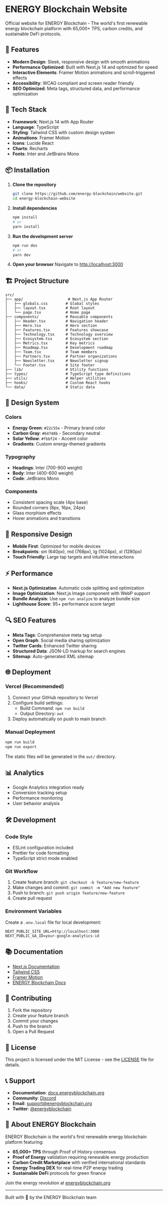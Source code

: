 # ENERGY Blockchain Website

Official website for ENERGY Blockchain - The world's first renewable energy blockchain platform with 65,000+ TPS, carbon credits, and sustainable DeFi protocols.

## 🌟 Features

- **Modern Design**: Sleek, responsive design with smooth animations
- **Performance Optimized**: Built with Next.js 14 and optimized for speed
- **Interactive Elements**: Framer Motion animations and scroll-triggered effects
- **Accessibility**: WCAG compliant and screen reader friendly
- **SEO Optimized**: Meta tags, structured data, and performance optimization

## 🚀 Tech Stack

- **Framework**: Next.js 14 with App Router
- **Language**: TypeScript
- **Styling**: Tailwind CSS with custom design system
- **Animations**: Framer Motion
- **Icons**: Lucide React
- **Charts**: Recharts
- **Fonts**: Inter and JetBrains Mono

## 📦 Installation

1. **Clone the repository**
   ```bash
   git clone https://github.com/energy-blockchain/website.git
   cd energy-blockchain-website
   ```

2. **Install dependencies**
   ```bash
   npm install
   # or
   yarn install
   ```

3. **Run the development server**
   ```bash
   npm run dev
   # or
   yarn dev
   ```

4. **Open your browser**
   Navigate to [http://localhost:3000](http://localhost:3000)

## 🏗️ Project Structure

```
src/
├── app/                    # Next.js App Router
│   ├── globals.css        # Global styles
│   ├── layout.tsx         # Root layout
│   └── page.tsx           # Home page
├── components/            # Reusable components
│   ├── Header.tsx         # Navigation header
│   ├── Hero.tsx           # Hero section
│   ├── Features.tsx       # Features showcase
│   ├── Technology.tsx     # Technology overview
│   ├── Ecosystem.tsx      # Ecosystem section
│   ├── Metrics.tsx        # Key metrics
│   ├── Roadmap.tsx        # Development roadmap
│   ├── Team.tsx           # Team members
│   ├── Partners.tsx       # Partner organizations
│   ├── Newsletter.tsx     # Newsletter signup
│   └── Footer.tsx         # Site footer
├── lib/                   # Utility functions
├── types/                 # TypeScript type definitions
├── utils/                 # Helper utilities
├── hooks/                 # Custom React hooks
└── data/                  # Static data
```

## 🎨 Design System

### Colors
- **Energy Green**: `#22c55e` - Primary brand color
- **Carbon Gray**: `#64748b` - Secondary neutral
- **Solar Yellow**: `#fbbf24` - Accent color
- **Gradients**: Custom energy-themed gradients

### Typography
- **Headings**: Inter (700-900 weight)
- **Body**: Inter (400-600 weight)
- **Code**: JetBrains Mono

### Components
- Consistent spacing scale (4px base)
- Rounded corners (8px, 16px, 24px)
- Glass morphism effects
- Hover animations and transitions

## 📱 Responsive Design

- **Mobile First**: Optimized for mobile devices
- **Breakpoints**: sm (640px), md (768px), lg (1024px), xl (1280px)
- **Touch Friendly**: Large tap targets and intuitive interactions

## ⚡ Performance

- **Next.js Optimization**: Automatic code splitting and optimization
- **Image Optimization**: Next.js Image component with WebP support
- **Bundle Analysis**: Use `npm run analyze` to analyze bundle size
- **Lighthouse Score**: 95+ performance score target

## 🔍 SEO Features

- **Meta Tags**: Comprehensive meta tag setup
- **Open Graph**: Social media sharing optimization
- **Twitter Cards**: Enhanced Twitter sharing
- **Structured Data**: JSON-LD markup for search engines
- **Sitemap**: Auto-generated XML sitemap

## 🌐 Deployment

### Vercel (Recommended)
1. Connect your GitHub repository to Vercel
2. Configure build settings:
   - Build Command: `npm run build`
   - Output Directory: `out`
3. Deploy automatically on push to main branch

### Manual Deployment
```bash
npm run build
npm run export
```

The static files will be generated in the `out/` directory.

## 📊 Analytics

- Google Analytics integration ready
- Conversion tracking setup
- Performance monitoring
- User behavior analysis

## 🛠️ Development

### Code Style
- ESLint configuration included
- Prettier for code formatting
- TypeScript strict mode enabled

### Git Workflow
1. Create feature branch: `git checkout -b feature/new-feature`
2. Make changes and commit: `git commit -m "Add new feature"`
3. Push to branch: `git push origin feature/new-feature`
4. Create pull request

### Environment Variables
Create a `.env.local` file for local development:
```env
NEXT_PUBLIC_SITE_URL=http://localhost:3000
NEXT_PUBLIC_GA_ID=your-google-analytics-id
```

## 📚 Documentation

- [Next.js Documentation](https://nextjs.org/docs)
- [Tailwind CSS](https://tailwindcss.com/docs)
- [Framer Motion](https://www.framer.com/motion/)
- [ENERGY Blockchain Docs](https://docs.energyblockchain.org)

## 🤝 Contributing

1. Fork the repository
2. Create your feature branch
3. Commit your changes
4. Push to the branch
5. Open a Pull Request

## 📄 License

This project is licensed under the MIT License - see the [LICENSE](LICENSE) file for details.

## 📞 Support

- **Documentation**: [docs.energyblockchain.org](https://docs.energyblockchain.org)
- **Community**: [Discord](https://discord.gg/energyblockchain)
- **Email**: [support@energyblockchain.org](mailto:support@energyblockchain.org)
- **Twitter**: [@energyblockchain](https://twitter.com/energyblockchain)

## 🌱 About ENERGY Blockchain

ENERGY Blockchain is the world's first renewable energy blockchain platform featuring:

- **65,000+ TPS** through Proof of History consensus
- **Proof of Energy** validation requiring renewable energy production
- **Carbon Credit Marketplace** with verified international standards
- **Energy Trading DEX** for real-time P2P energy trading
- **Sustainable DeFi** protocols for green finance

Join the energy revolution at [energyblockchain.org](https://energyblockchain.org)

---

Built with 💚 by the ENERGY Blockchain team